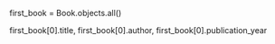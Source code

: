 first_book = Book.objects.all()
<!-- fetches all list of object -->

first_book[0].title, first_book[0].author, first_book[0].publication_year
<!-- Lists the title, author, and publication of the first object in first_book hence the use of index zero -->